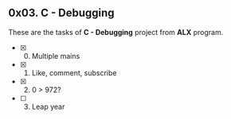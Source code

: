 ## 0x03. C - Debugging

These are the tasks of **C - Debugging** project from **ALX** program.


- [x] 0. Multiple mains
- [x] 1. Like, comment, subscribe
- [x] 2. 0 > 972?
- [ ] 3. Leap year
